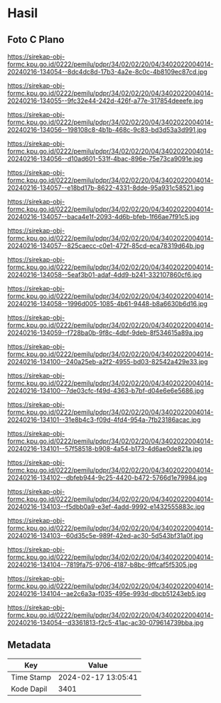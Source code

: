 # Hasil

## Foto C Plano

https://sirekap-obj-formc.kpu.go.id/0222/pemilu/pdpr/34/02/02/20/04/3402022004014-20240216-134054--8dc4dc8d-17b3-4a2e-8c0c-4b8109ec87cd.jpg

https://sirekap-obj-formc.kpu.go.id/0222/pemilu/pdpr/34/02/02/20/04/3402022004014-20240216-134055--9fc32e44-242d-426f-a77e-317854deeefe.jpg

https://sirekap-obj-formc.kpu.go.id/0222/pemilu/pdpr/34/02/02/20/04/3402022004014-20240216-134056--198108c8-4b1b-468c-9c83-bd3d53a3d991.jpg

https://sirekap-obj-formc.kpu.go.id/0222/pemilu/pdpr/34/02/02/20/04/3402022004014-20240216-134056--d10ad601-531f-4bac-896e-75e73ca9091e.jpg

https://sirekap-obj-formc.kpu.go.id/0222/pemilu/pdpr/34/02/02/20/04/3402022004014-20240216-134057--e18bd17b-8622-4331-8dde-95a931c58521.jpg

https://sirekap-obj-formc.kpu.go.id/0222/pemilu/pdpr/34/02/02/20/04/3402022004014-20240216-134057--baca4e1f-2093-4d6b-bfeb-1f66ae7f91c5.jpg

https://sirekap-obj-formc.kpu.go.id/0222/pemilu/pdpr/34/02/02/20/04/3402022004014-20240216-134057--825caecc-c0e1-472f-85cd-eca78319d64b.jpg

https://sirekap-obj-formc.kpu.go.id/0222/pemilu/pdpr/34/02/02/20/04/3402022004014-20240216-134058--5eaf3b01-adaf-4dd9-b241-332107860cf6.jpg

https://sirekap-obj-formc.kpu.go.id/0222/pemilu/pdpr/34/02/02/20/04/3402022004014-20240216-134058--1996d005-1085-4b61-9448-b8a6630b6d16.jpg

https://sirekap-obj-formc.kpu.go.id/0222/pemilu/pdpr/34/02/02/20/04/3402022004014-20240216-134059--f728ba0b-9f8c-4dbf-9deb-8f534615a89a.jpg

https://sirekap-obj-formc.kpu.go.id/0222/pemilu/pdpr/34/02/02/20/04/3402022004014-20240216-134100--240a25eb-a2f2-4955-bd03-82542a429e33.jpg

https://sirekap-obj-formc.kpu.go.id/0222/pemilu/pdpr/34/02/02/20/04/3402022004014-20240216-134100--7de03cfc-f49d-4363-b7bf-d04e6e6e5686.jpg

https://sirekap-obj-formc.kpu.go.id/0222/pemilu/pdpr/34/02/02/20/04/3402022004014-20240216-134101--31e8b4c3-f09d-4fd4-954a-7fb23186acac.jpg

https://sirekap-obj-formc.kpu.go.id/0222/pemilu/pdpr/34/02/02/20/04/3402022004014-20240216-134101--57f58518-b908-4a54-b173-4d6ae0de821a.jpg

https://sirekap-obj-formc.kpu.go.id/0222/pemilu/pdpr/34/02/02/20/04/3402022004014-20240216-134102--dbfeb944-9c25-4420-b472-5766d1e79984.jpg

https://sirekap-obj-formc.kpu.go.id/0222/pemilu/pdpr/34/02/02/20/04/3402022004014-20240216-134103--f5dbb0a9-e3ef-4add-9992-e1432555883c.jpg

https://sirekap-obj-formc.kpu.go.id/0222/pemilu/pdpr/34/02/02/20/04/3402022004014-20240216-134103--60d35c5e-989f-42ed-ac30-5d543bf31a0f.jpg

https://sirekap-obj-formc.kpu.go.id/0222/pemilu/pdpr/34/02/02/20/04/3402022004014-20240216-134104--7819fa75-9706-4187-b8bc-9ffcaf5f5305.jpg

https://sirekap-obj-formc.kpu.go.id/0222/pemilu/pdpr/34/02/02/20/04/3402022004014-20240216-134104--ae2c6a3a-f035-495e-993d-dbcb51243eb5.jpg

https://sirekap-obj-formc.kpu.go.id/0222/pemilu/pdpr/34/02/02/20/04/3402022004014-20240216-134054--d3361813-f2c5-41ac-ac30-079614739bba.jpg


## Metadata

| Key        | Value               |
| ---------- | ------------------- |
| Time Stamp | 2024-02-17 13:05:41 |
| Kode Dapil | 3401                |




